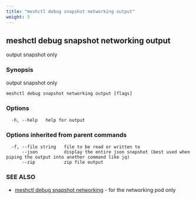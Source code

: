 ```yaml
---
title: "meshctl debug snapshot networking output"
weight: 5
---
```

## meshctl debug snapshot networking output

output snapshot only

### Synopsis

output snapshot only

```
meshctl debug snapshot networking output [flags]
```

### Options

```
  -h, --help   help for output
```

### Options inherited from parent commands

```
  -f, --file string   file to be read or written to
      --json          display the entire json snapshot (best used when piping the output into another command like jq)
      --zip           zip file output
```

### SEE ALSO

* [meshctl debug snapshot networking](../meshctl_debug_snapshot_networking)	 - for the networking pod only

